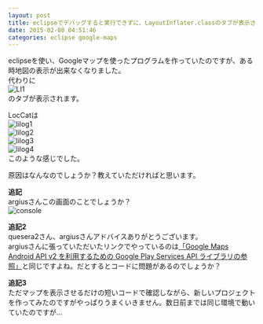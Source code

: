 ```yaml
---
layout: post
title: eclipseでデバッグすると実行できずに、LayoutInflater.classのタブが表示される。
date: 2015-02-08 04:51:46
categories: eclipse google-maps
---
```

<p>eclipseを使い、Googleマップを使ったプログラムを作っていたのですが、ある時地図の表示が出来なくなりました。<br>
代わりに<br>
<img src="https://i.stack.imgur.com/ItDU8.png" alt="LI1"><br>
のタブが表示されます。</p>

<p>LocCatは<br>
<img src="https://i.stack.imgur.com/ns7yb.png" alt="lilog1"><br>
<img src="https://i.stack.imgur.com/SPBUT.png" alt="lilog2"><br>
<img src="https://i.stack.imgur.com/bYt18.png" alt="lilog3"><br>
<img src="https://i.stack.imgur.com/xOyyY.png" alt="lilog4"><br>
このような感じでした。</p>

<p>原因はなんなのでしょうか？教えていただければと思います。</p>

<p><strong>追記</strong><br>
argiusさんこの画面のことでしょうか？<br>
<img src="https://i.stack.imgur.com/CRjak.png" alt="console"></p>

<p><strong>追記2</strong><br>
quesera2さん、argiusさんアドバイスありがとうございます。<br>
argiusさんに張っていただいたリンクでやっているのは<a href="http://android.keicode.com/basics/mapview-v2-reference-google-play-services.php" rel="nofollow noreferrer">「Google Maps Android API v2 を利用するための Google Play Services API ライブラリの参照」</a>と同じですよね。だとするとコードに問題があるのでしょうか？</p>

<p><strong>追記3</strong><br>
ただマップを表示させるだけの短いコードで確認しながら、新しいプロジェクトを作ってみたのですがやっぱりうまくいきません。数日前までは同じ環境で動いていたのですが…</p>
